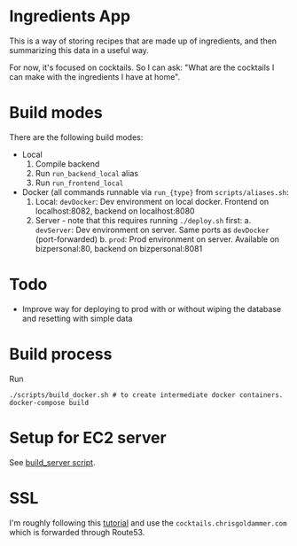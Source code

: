 # Ingredients App

This is a way of storing recipes that are made up of ingredients, and then summarizing this data in a useful way.

For now, it's focused on cocktails. So I can ask: "What are the cocktails I can make with the ingredients I have at home".

# Build modes


There are the following build modes:

- Local
  1. Compile backend
  2. Run `run_backend_local` alias
  3. Run `run_frontend_local`
- Docker (all commands runnable via `run_{type}` from `scripts/aliases.sh`:
  1. Local: `devDocker`: Dev environment on local docker. Frontend on localhost:8082, backend on localhost:8080
  2. Server - note that this requires running `./deploy.sh` first: 
    a. `devServer`: Dev environment on server. Same ports as `devDocker` (port-forwarded)
    b. `prod`: Prod environment on server. Available on bizpersonal:80, backend on bizpersonal:8081

# Todo

- Improve way for deploying to prod with or without wiping the database and resetting with simple data

# Build process

Run 
```
./scripts/build_docker.sh # to create intermediate docker containers.
docker-compose build
```

# Setup for EC2 server

See [build_server script](./scripts/build_server.sh).

# SSL

I'm roughly following this [tutorial](https://mindsers.blog/post/https-using-nginx-certbot-docker/) and use the `cocktails.chrisgoldammer.com` which is forwarded through Route53.
